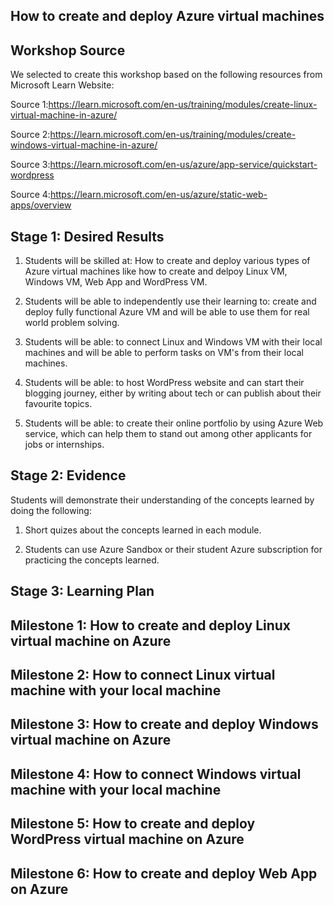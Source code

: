 


## How to create and deploy Azure virtual machines

## Workshop Source 

We selected to create this workshop based on the following resources from Microsoft Learn Website:

Source 1:https://learn.microsoft.com/en-us/training/modules/create-linux-virtual-machine-in-azure/

Source 2:https://learn.microsoft.com/en-us/training/modules/create-windows-virtual-machine-in-azure/

Source 3:https://learn.microsoft.com/en-us/azure/app-service/quickstart-wordpress

Source 4:https://learn.microsoft.com/en-us/azure/static-web-apps/overview

## Stage 1: Desired Results 

1. Students will be skilled at: How to create and deploy various types of Azure virtual machines like how to create and delpoy Linux VM, Windows VM, Web App and WordPress VM.

2. Students will be able to independently use their learning to: create and deploy fully functional Azure VM and will be able to use them for real world problem solving.

3. Students will be able: to connect Linux and Windows VM with their local machines and will be able to perform tasks on VM's from their local machines.

4. Students will be able: to host WordPress website and can start their blogging journey, either by writing about tech or can publish about their favourite topics.

5. Students will be able: to create their online portfolio by using Azure Web service, which can help them to stand out among other applicants for jobs or internships.

## Stage 2: Evidence

 Students will demonstrate their understanding of the concepts learned by doing the following:
 
1. Short quizes about the concepts learned in each module.

2. Students can use Azure Sandbox or their student Azure subscription for practicing the concepts learned.

## Stage 3: Learning Plan



## Milestone 1: How to create and deploy Linux virtual machine on Azure

## Milestone 2: How to connect Linux virtual machine with your local machine

## Milestone 3: How to create and deploy Windows virtual machine on Azure

## Milestone 4: How to connect Windows virtual machine with your local machine

## Milestone 5: How to create and deploy WordPress virtual machine on Azure

## Milestone 6: How to create and deploy Web App on Azure
